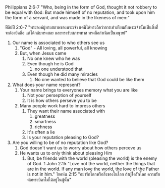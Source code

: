 Philippians 2:6-7 "Who, being in the form of God, thought it not robbery to be equal with God: But made himself of no reputation, and took upon him the form of a servant, and was made in the likeness of men:"

ฟีลิปปี 2:6-7 "พระองค์ผู้ทรงสภาพของพระเจ้า แต่มิได้ทรงถือว่าการเท่าเทียมกับพระเจ้านั้นเป็นสิ่งที่จะต้องยึดถือ แต่ได้กลับทรงสละ และทรงรับสภาพทาส ทรงถือกำเนิดเป็นมนุษย์"

1. Our name is associated to who others see us
   1. "God" - All loving, all powerful, all knowing
   2. But, when Jesus came
      1. No one knew who he was
      2. Even though he is God
         1. no one understood that
      3. Even though he did many miracles
         1. No one wanted to believe that God could be like them
2. What does your name represent?
   1. Your name brings to everyones memory what you are like
      1. Not your perseption of yourself
      2. It is how others perseve you to be
   2. Many people work hard to impress others
      1. They want their name associated with
         1. greatness
         2. smartness
         3. richness
      2. It's often a lie
      3. Is your reputation pleasing to God?
3. Are you willing to be of no reputation like God?
   1. God doesn't want us to worry about how others perceve us
   2. He wants us to only think about pleasing Him
      1. But, be friends with the world (pleasing the world) is the enemy of God.
      1 John 2:15 "Love not the world, neither the things that are in the world. If any man love the world, the love of the Father is not in him."
      1ยอห์น 2:15 "อย่ารักโลกหรือสิ่งของในโลก ถ้าผู้ใดรักโลก ความรักต่อพระบิดาไม่ได้อยู่ในผู้นั้น"